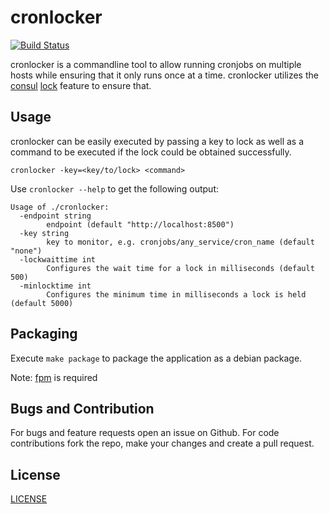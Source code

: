 # cronlocker

[![Build Status](https://travis-ci.org/Barzahlen/cronlocker.svg?branch=master)](https://travis-ci.org/Barzahlen/cronlocker)

cronlocker is a commandline tool to allow running cronjobs on multiple hosts while ensuring that it only runs once at a time.
cronlocker utilizes the [consul](https://www.consul.io/) [lock](https://www.consul.io/docs/commands/lock.html) feature to ensure that.

## Usage

cronlocker can be easily executed by passing a key to lock as well as a command to be executed if the lock could be obtained successfully.

```
cronlocker -key=<key/to/lock> <command>
```

Use `cronlocker --help` to get the following output:

```
Usage of ./cronlocker:
  -endpoint string
        endpoint (default "http://localhost:8500")
  -key string
        key to monitor, e.g. cronjobs/any_service/cron_name (default "none")
  -lockwaittime int
        Configures the wait time for a lock in milliseconds (default 500)
  -minlocktime int
        Configures the minimum time in milliseconds a lock is held (default 5000)
```

## Packaging

Execute `make package` to package the application as a debian package.

Note: [fpm](https://github.com/jordansissel/fpm) is required

## Bugs and Contribution

For bugs and feature requests open an issue on Github. For code contributions fork the repo, make your changes and create a pull request.

## License

[LICENSE](LICENSE)
